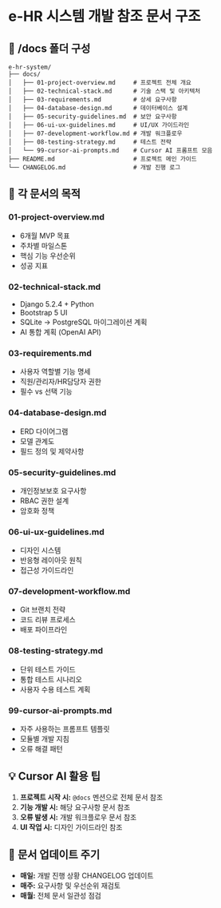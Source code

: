 # e-HR 시스템 개발 참조 문서 구조

## 📁 /docs 폴더 구성

```
e-hr-system/
├── docs/
│   ├── 01-project-overview.md     # 프로젝트 전체 개요
│   ├── 02-technical-stack.md      # 기술 스택 및 아키텍처
│   ├── 03-requirements.md         # 상세 요구사항
│   ├── 04-database-design.md      # 데이터베이스 설계
│   ├── 05-security-guidelines.md  # 보안 요구사항
│   ├── 06-ui-ux-guidelines.md     # UI/UX 가이드라인
│   ├── 07-development-workflow.md # 개발 워크플로우
│   ├── 08-testing-strategy.md     # 테스트 전략
│   └── 99-cursor-ai-prompts.md    # Cursor AI 프롬프트 모음
├── README.md                      # 프로젝트 메인 가이드
└── CHANGELOG.md                   # 개발 진행 로그
```

## 🎯 각 문서의 목적

### 01-project-overview.md
- 6개월 MVP 목표
- 주차별 마일스톤
- 핵심 기능 우선순위
- 성공 지표

### 02-technical-stack.md  
- Django 5.2.4 + Python
- Bootstrap 5 UI
- SQLite → PostgreSQL 마이그레이션 계획
- AI 통합 계획 (OpenAI API)

### 03-requirements.md
- 사용자 역할별 기능 명세
- 직원/관리자/HR담당자 권한
- 필수 vs 선택 기능

### 04-database-design.md
- ERD 다이어그램
- 모델 관계도
- 필드 정의 및 제약사항

### 05-security-guidelines.md
- 개인정보보호 요구사항
- RBAC 권한 설계
- 암호화 정책

### 06-ui-ux-guidelines.md
- 디자인 시스템
- 반응형 레이아웃 원칙
- 접근성 가이드라인

### 07-development-workflow.md
- Git 브랜치 전략
- 코드 리뷰 프로세스
- 배포 파이프라인

### 08-testing-strategy.md
- 단위 테스트 가이드
- 통합 테스트 시나리오
- 사용자 수용 테스트 계획

### 99-cursor-ai-prompts.md
- 자주 사용하는 프롬프트 템플릿
- 모듈별 개발 지침
- 오류 해결 패턴

## 💡 Cursor AI 활용 팁

1. **프로젝트 시작 시:** `@docs` 멘션으로 전체 문서 참조
2. **기능 개발 시:** 해당 요구사항 문서 참조
3. **오류 발생 시:** 개발 워크플로우 문서 참조
4. **UI 작업 시:** 디자인 가이드라인 참조

## 🔄 문서 업데이트 주기

- **매일:** 개발 진행 상황 CHANGELOG 업데이트
- **매주:** 요구사항 및 우선순위 재검토
- **매월:** 전체 문서 일관성 점검

